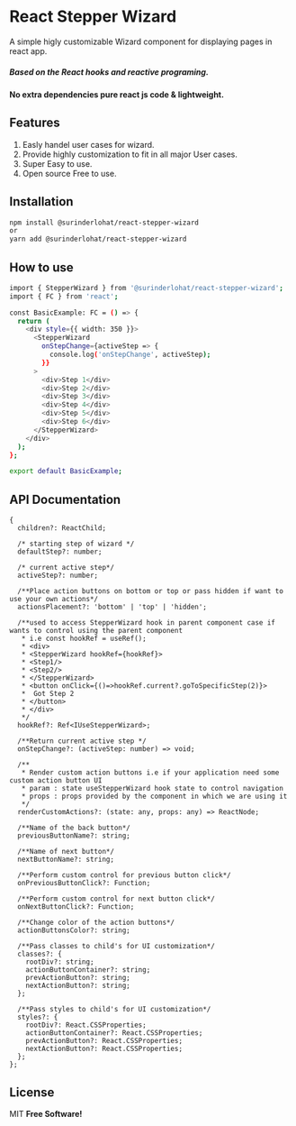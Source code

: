 # React Stepper Wizard

A simple higly customizable Wizard component for displaying pages in react app.

##### Based on the React hooks and reactive programing.
#### No extra dependencies pure react js code & lightweight.

## Features
1. Easly handel user cases for wizard.
2. Provide highly customization to fit in all major User cases.
3. Super Easy to use.
4. Open source Free to use.

## Installation
```sh
npm install @surinderlohat/react-stepper-wizard
or
yarn add @surinderlohat/react-stepper-wizard
```

## How to use
```sh
import { StepperWizard } from '@surinderlohat/react-stepper-wizard';
import { FC } from 'react';

const BasicExample: FC = () => {
  return (
    <div style={{ width: 350 }}>
      <StepperWizard
        onStepChange={activeStep => {
          console.log('onStepChange', activeStep);
        }}
      >
        <div>Step 1</div>
        <div>Step 2</div>
        <div>Step 3</div>
        <div>Step 4</div>
        <div>Step 5</div>
        <div>Step 6</div>
      </StepperWizard>
    </div>
  );
};

export default BasicExample;

```
## API Documentation

```
{
  children?: ReactChild;
  
  /* starting step of wizard */
  defaultStep?: number;
  
  /* current active step*/
  activeStep?: number;
  
  /**Place action buttons on bottom or top or pass hidden if want to use your own actions*/
  actionsPlacement?: 'bottom' | 'top' | 'hidden';
  
  /**used to access StepperWizard hook in parent component case if wants to control using the parent component
   * i.e const hookRef = useRef();
   * <div>
   * <StepperWizard hookRef={hookRef}>
   * <Step1/>
   * <Step2/>
   * </StepperWizard>
   * <button onClick={()=>hookRef.current?.goToSpecificStep(2)}>
   *  Got Step 2
   * </button>
   * </div>
   */
  hookRef?: Ref<IUseStepperWizard>;
  
  /**Return current active step */
  onStepChange?: (activeStep: number) => void;
  
  /**
   * Render custom action buttons i.e if your application need some custom action button UI
   * param : state useStepperWizard hook state to control navigation
   * props : props provided by the component in which we are using it
   */
  renderCustomActions?: (state: any, props: any) => ReactNode;
  
  /**Name of the back button*/
  previousButtonName?: string;
  
  /**Name of next button*/
  nextButtonName?: string;
  
  /**Perform custom control for previous button click*/
  onPreviousButtonClick?: Function;
  
  /**Perform custom control for next button click*/
  onNextButtonClick?: Function;
  
  /**Change color of the action buttons*/
  actionButtonsColor?: string;
  
  /**Pass classes to child's for UI customization*/
  classes?: {
    rootDiv?: string;
    actionButtonContainer?: string;
    prevActionButton?: string;
    nextActionButton?: string;
  };
  
  /**Pass styles to child's for UI customization*/
  styles?: {
    rootDiv?: React.CSSProperties;
    actionButtonContainer?: React.CSSProperties;
    prevActionButton?: React.CSSProperties;
    nextActionButton?: React.CSSProperties;
  };
};
```

## License
MIT **Free Software!**
